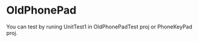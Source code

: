 # OldPhonePad
You can test by runing
    UnitTest1 in OldPhonePadTest proj
or
    PhoneKeyPad proj.

